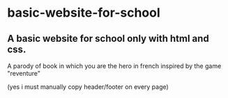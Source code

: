 # basic-website-for-school
## A basic website for school only with html and css. 

A parody of book in which you are the hero in french inspired by the game "reventure"

(yes i must manually copy header/footer on every page)